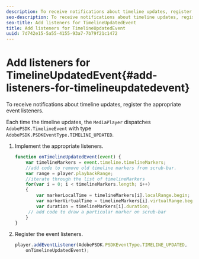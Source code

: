 ```yaml
---
description: To receive notifications about timeline updates, register the appropriate event listeners.
seo-description: To receive notifications about timeline updates, register the appropriate event listeners.
seo-title: Add listeners for TimelineUpdatedEvent
title: Add listeners for TimelineUpdatedEvent
uuid: 7d742e15-5a55-4155-93a7-7b79f21c1472
---
```


# Add listeners for TimelineUpdatedEvent{#add-listeners-for-timelineupdatedevent}

To receive notifications about timeline updates, register the appropriate event listeners.

 Each time the timeline updates, the `MediaPlayer` dispatches `AdobePSDK.TimelineEvent` with type `AdobePSDK.PSDKEventType.TIMELINE_UPDATED`. 
1. Implement the appropriate listeners.

   ```js
   function onTimelineUpdatedEvent(event) { 
       var timelineMarkers = event.timeline.timelineMarkers; 
       //add code to remove old timeline markers from scrub-bar. 
       var range = player.playbackRange; 
       //iterate through the list of timelineMarkers 
       for(var i = 0; i < timelineMarkers.length; i++) 
       { 
           var markerLocalTime = timelineMarkers[i].localRange.begin; 
           var markerVirtualTime = timelineMarkers[i].virtualRange.begin; 
           var duration = timelineMarkers[i].duration; 
        // add code to draw a particular marker on scrub-bar 
       }      
   }
   ```

1. Register the event listeners.

   ```js
   player.addEventListener(AdobePSDK.PSDKEventType.TIMELINE_UPDATED,  
       onTimelineUpdatedEvent);
   ```

